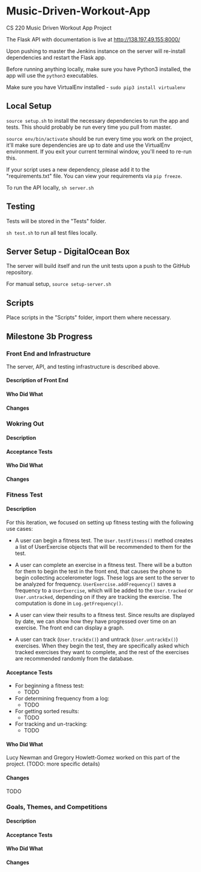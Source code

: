 # Music-Driven-Workout-App
CS 220 Music Driven Workout App Project

The Flask API  with documentation is live at http://138.197.49.155:8000/

Upon pushing to master the Jenkins instance on the server will re-install dependencies and restart the Flask app.

Before running anything locally, make sure you have Python3 installed, the app will use the ```python3``` executables.

Make sure you have VirtualEnv installed - ```sudo pip3 install virtualenv```

## Local Setup
```source setup.sh``` to install the necessary dependencies to run the app and tests. This should probably be run every time you pull from master.

```source env/bin/activate``` should be run every time you work on the project, it'll make sure dependencies are up to date and use the VirtualEnv environment. If you exit your current terminal window, you'll need to re-run this.

If your script uses a new dependency, please add it to the "requirements.txt" file. You can view your requirements via ```pip freeze```.

To run the API locally, ```sh server.sh```

## Testing
Tests will be stored in the "Tests" folder. 

```sh test.sh``` to run all test files locally.

## Server Setup - DigitalOcean Box
The server will build itself and run the unit tests upon a push to the GitHub repository.

For manual setup, ```source setup-server.sh```

## Scripts
Place scripts in the "Scripts" folder, import them where necessary.

## Milestone 3b Progress

### Front End and Infrastructure

The server, API, and testing infrastructure is described above. 

#### Description of Front End

#### Who Did What

#### Changes

### Wokring Out

#### Description

#### Acceptance Tests

#### Who Did What

#### Changes

### Fitness Test

#### Description

For this iteration, we focused on setting up fitness testing with the following use cases:

* A user can begin a fitness test. The `User.testFitness()` method creates a list of UserExercise objects that will be recommended to them for the test.

* A user can complete an exercise in a fitness test. There will be a button for them to begin the test in the front end, that causes the phone to begin collecting accelerometer logs. These logs are sent to the server to be analyzed for frequency. `UserExercise.addFrequency()` saves a frequency to a `UserExercise`, which will be added to the `User.tracked` or `User.untracked`, depending on if they are tracking the exercise. The computation is done in `Log.getFrequency()`.

* A user can view their results to a fitness test. Since results are displayed by date, we can show how they have progressed over time on an exercise. The front end can display a graph.

* A user can track (`User.trackEx()`) and untrack (`User.untrackEx()`) exercises. When they begin the test, they are specifically asked which tracked exercises they want to complete, and the rest of the exercises are recommended randomly from the database. 

#### Acceptance Tests

* For beginning a fitness test: 
    * TODO
* For determining frequency from a log:
    * TODO
* For getting sorted results:
    * TODO
* For tracking and un-tracking:
    * TODO

#### Who Did What

Lucy Newman and Gregory Howlett-Gomez worked on this part of the project. (TODO: more specific details)

#### Changes

TODO

### Goals, Themes, and Competitions

#### Description

#### Acceptance Tests

#### Who Did What

#### Changes
